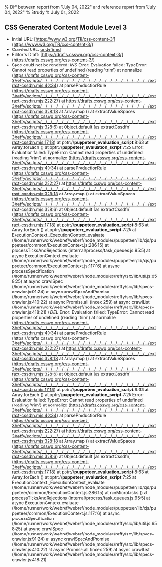 % Diff between report from "July 04, 2022" and reference report from "July 04, 2022"
% Strudy
% July 04, 2022

## CSS Generated Content Module Level 3

- Initial URL: [https://www.w3.org/TR/css-content-3/](https://www.w3.org/TR/css-content-3/)
- Crawled URL: [undefined](undefined)
- Editor's Draft: [https://drafts.csswg.org/css-content-3/](https://drafts.csswg.org/css-content-3/)
- Spec could not be rendered: *INS* Error: Evaluation failed: TypeError: Cannot read properties of undefined (reading 'trim')
    at normalize (https://drafts.csswg.org/css-content-3/reffy/scripts/__/__/__/__/__/__/__/__/__/__/__/__/__/__/__/__/__/__/__/__/extract-cssdfn.mjs:40:34)
    at parseProductionRule (https://drafts.csswg.org/css-content-3/reffy/scripts/__/__/__/__/__/__/__/__/__/__/__/__/__/__/__/__/__/__/__/__/extract-cssdfn.mjs:222:27)
    at https://drafts.csswg.org/css-content-3/reffy/scripts/__/__/__/__/__/__/__/__/__/__/__/__/__/__/__/__/__/__/__/__/extract-cssdfn.mjs:328:18
    at Array.map (<anonymous>)
    at extractValueSpaces (https://drafts.csswg.org/css-content-3/reffy/scripts/__/__/__/__/__/__/__/__/__/__/__/__/__/__/__/__/__/__/__/__/extract-cssdfn.mjs:328:6)
    at Object.default [as extractCssdfn] (https://drafts.csswg.org/css-content-3/reffy/scripts/__/__/__/__/__/__/__/__/__/__/__/__/__/__/__/__/__/__/__/__/extract-cssdfn.mjs:17:18)
    at pptr://__puppeteer_evaluation_script__:8:63
    at Array.forEach (<anonymous>)
    at pptr://__puppeteer_evaluation_script__:7:25 Error: Evaluation failed: TypeError: Cannot read properties of undefined (reading 'trim')
    at normalize (https://drafts.csswg.org/css-content-3/reffy/scripts/__/__/__/__/__/__/__/__/__/__/__/__/__/__/__/__/__/__/__/__/extract-cssdfn.mjs:40:34)
    at parseProductionRule (https://drafts.csswg.org/css-content-3/reffy/scripts/__/__/__/__/__/__/__/__/__/__/__/__/__/__/__/__/__/__/__/__/extract-cssdfn.mjs:222:27)
    at https://drafts.csswg.org/css-content-3/reffy/scripts/__/__/__/__/__/__/__/__/__/__/__/__/__/__/__/__/__/__/__/__/extract-cssdfn.mjs:328:18
    at Array.map (<anonymous>)
    at extractValueSpaces (https://drafts.csswg.org/css-content-3/reffy/scripts/__/__/__/__/__/__/__/__/__/__/__/__/__/__/__/__/__/__/__/__/extract-cssdfn.mjs:328:6)
    at Object.default [as extractCssdfn] (https://drafts.csswg.org/css-content-3/reffy/scripts/__/__/__/__/__/__/__/__/__/__/__/__/__/__/__/__/__/__/__/__/extract-cssdfn.mjs:17:18)
    at pptr://__puppeteer_evaluation_script__:8:63
    at Array.forEach (<anonymous>)
    at pptr://__puppeteer_evaluation_script__:7:25
    at ExecutionContext._ExecutionContext_evaluate (/home/runner/work/webref/webref/node_modules/puppeteer/lib/cjs/puppeteer/common/ExecutionContext.js:286:15)
    at processTicksAndRejections (internal/process/task_queues.js:95:5)
    at async ExecutionContext.evaluate (/home/runner/work/webref/webref/node_modules/puppeteer/lib/cjs/puppeteer/common/ExecutionContext.js:117:16)
    at async processSpecification (/home/runner/work/webref/webref/node_modules/reffy/src/lib/util.js:658:25)
    at async crawlSpec (/home/runner/work/webref/webref/node_modules/reffy/src/lib/specs-crawler.js:91:24)
    at async crawlSpecAndPromise (/home/runner/work/webref/webref/node_modules/reffy/src/lib/specs-crawler.js:410:22)
    at async Promise.all (index 259)
    at async crawlList (/home/runner/work/webref/webref/node_modules/reffy/src/lib/specs-crawler.js:418:21) / *DEL* Error: Evaluation failed: TypeError: Cannot read properties of undefined (reading 'trim')
    at normalize (https://drafts.csswg.org/css-content-3/reffy/scripts/__/__/__/__/__/__/__/__/__/__/__/__/__/__/__/__/__/__/__/__/extract-cssdfn.mjs:40:34)
    at parseProductionRule (https://drafts.csswg.org/css-content-3/reffy/scripts/__/__/__/__/__/__/__/__/__/__/__/__/__/__/__/__/__/__/__/__/extract-cssdfn.mjs:222:27)
    at https://drafts.csswg.org/css-content-3/reffy/scripts/__/__/__/__/__/__/__/__/__/__/__/__/__/__/__/__/__/__/__/__/extract-cssdfn.mjs:328:18
    at Array.map (<anonymous>)
    at extractValueSpaces (https://drafts.csswg.org/css-content-3/reffy/scripts/__/__/__/__/__/__/__/__/__/__/__/__/__/__/__/__/__/__/__/__/extract-cssdfn.mjs:328:6)
    at Object.default [as extractCssdfn] (https://drafts.csswg.org/css-content-3/reffy/scripts/__/__/__/__/__/__/__/__/__/__/__/__/__/__/__/__/__/__/__/__/extract-cssdfn.mjs:17:18)
    at pptr://__puppeteer_evaluation_script__:8:63
    at Array.forEach (<anonymous>)
    at pptr://__puppeteer_evaluation_script__:7:25 Error: Evaluation failed: TypeError: Cannot read properties of undefined (reading 'trim')
    at normalize (https://drafts.csswg.org/css-content-3/reffy/scripts/__/__/__/__/__/__/__/__/__/__/__/__/__/__/__/__/__/__/__/__/extract-cssdfn.mjs:40:34)
    at parseProductionRule (https://drafts.csswg.org/css-content-3/reffy/scripts/__/__/__/__/__/__/__/__/__/__/__/__/__/__/__/__/__/__/__/__/extract-cssdfn.mjs:222:27)
    at https://drafts.csswg.org/css-content-3/reffy/scripts/__/__/__/__/__/__/__/__/__/__/__/__/__/__/__/__/__/__/__/__/extract-cssdfn.mjs:328:18
    at Array.map (<anonymous>)
    at extractValueSpaces (https://drafts.csswg.org/css-content-3/reffy/scripts/__/__/__/__/__/__/__/__/__/__/__/__/__/__/__/__/__/__/__/__/extract-cssdfn.mjs:328:6)
    at Object.default [as extractCssdfn] (https://drafts.csswg.org/css-content-3/reffy/scripts/__/__/__/__/__/__/__/__/__/__/__/__/__/__/__/__/__/__/__/__/extract-cssdfn.mjs:17:18)
    at pptr://__puppeteer_evaluation_script__:8:63
    at Array.forEach (<anonymous>)
    at pptr://__puppeteer_evaluation_script__:7:25
    at ExecutionContext._ExecutionContext_evaluate (/home/runner/work/webref/webref/node_modules/puppeteer/lib/cjs/puppeteer/common/ExecutionContext.js:286:15)
    at runMicrotasks (<anonymous>)
    at processTicksAndRejections (internal/process/task_queues.js:95:5)
    at async ExecutionContext.evaluate (/home/runner/work/webref/webref/node_modules/puppeteer/lib/cjs/puppeteer/common/ExecutionContext.js:117:16)
    at async processSpecification (/home/runner/work/webref/webref/node_modules/reffy/src/lib/util.js:658:25)
    at async crawlSpec (/home/runner/work/webref/webref/node_modules/reffy/src/lib/specs-crawler.js:91:24)
    at async crawlSpecAndPromise (/home/runner/work/webref/webref/node_modules/reffy/src/lib/specs-crawler.js:410:22)
    at async Promise.all (index 259)
    at async crawlList (/home/runner/work/webref/webref/node_modules/reffy/src/lib/specs-crawler.js:418:21)



